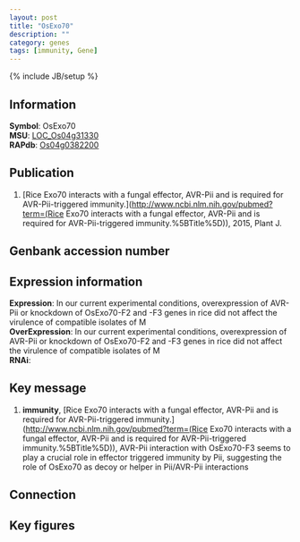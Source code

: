 ```yaml
---
layout: post
title: "OsExo70"
description: ""
category: genes
tags: [immunity, Gene]
---
```

{% include JB/setup %}

## Information
__Symbol__: OsExo70  
__MSU__: [LOC_Os04g31330](http://rice.plantbiology.msu.edu/cgi-bin/ORF_infopage.cgi?orf=LOC_Os04g31330)  
__RAPdb__: [Os04g0382200](http://rapdb.dna.affrc.go.jp/viewer/gbrowse_details/irgsp1?name=Os04g0382200)  

## Publication
1. [Rice Exo70 interacts with a fungal effector, AVR-Pii and is required for AVR-Pii-triggered immunity.](http://www.ncbi.nlm.nih.gov/pubmed?term=(Rice Exo70 interacts with a fungal effector, AVR-Pii and is required for AVR-Pii-triggered immunity.%5BTitle%5D)), 2015, Plant J.

## Genbank accession number

## Expression information
__Expression__: In our current experimental conditions, overexpression of AVR-Pii or knockdown of OsExo70-F2 and -F3 genes in rice did not affect the virulence of compatible isolates of M  
__OverExpression__: In our current experimental conditions, overexpression of AVR-Pii or knockdown of OsExo70-F2 and -F3 genes in rice did not affect the virulence of compatible isolates of M  
__RNAi__:  

## Key message
1. __immunity__, [Rice Exo70 interacts with a fungal effector, AVR-Pii and is required for AVR-Pii-triggered immunity.](http://www.ncbi.nlm.nih.gov/pubmed?term=(Rice Exo70 interacts with a fungal effector, AVR-Pii and is required for AVR-Pii-triggered immunity.%5BTitle%5D)),  AVR-Pii interaction with OsExo70-F3 seems to play a crucial role in effector triggered immunity by Pii, suggesting the role of OsExo70 as decoy or helper in Pii/AVR-Pii interactions

## Connection

## Key figures



